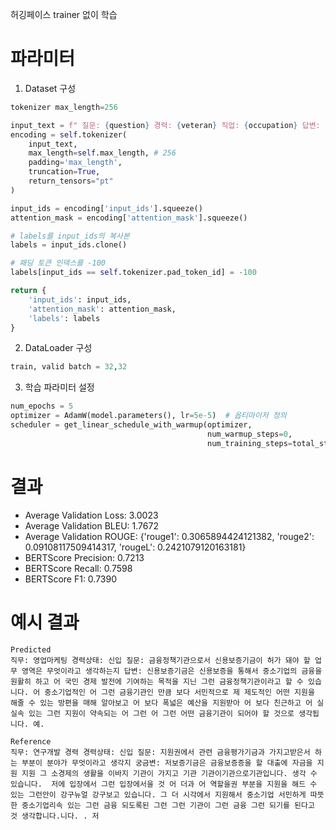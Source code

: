 허깅페이스 trainer 없이 학습
# 파라미터
1. Dataset 구성
```python
tokenizer max_length=256

input_text = f" 질문: {question} 경력: {veteran} 직업: {occupation} 답변: {answer} "
encoding = self.tokenizer(
    input_text,
    max_length=self.max_length, # 256
    padding='max_length',
    truncation=True,
    return_tensors="pt"
)

input_ids = encoding['input_ids'].squeeze()
attention_mask = encoding['attention_mask'].squeeze()

# labels를 input_ids의 복사본
labels = input_ids.clone()

# 패딩 토큰 인덱스를 -100
labels[input_ids == self.tokenizer.pad_token_id] = -100

return {
    'input_ids': input_ids,
    'attention_mask': attention_mask,
    'labels': labels
}
```
2. DataLoader 구성
```python
train, valid batch = 32,32
```
3. 학습 파라미터 설정
```python
num_epochs = 5
optimizer = AdamW(model.parameters(), lr=5e-5)  # 옵티마이저 정의
scheduler = get_linear_schedule_with_warmup(optimizer,
                                            num_warmup_steps=0,
                                            num_training_steps=total_steps)  # 스케줄러 정의
```

# 결과
- Average Validation Loss: 3.0023
- Average Validation BLEU: 1.7672
- Average Validation ROUGE: {'rouge1': 0.3065894424121382, 'rouge2': 0.09108117509414317, 'rougeL': 0.2421079120163181}
- BERTScore Precision: 0.7213
- BERTScore Recall: 0.7598
- BERTScore F1: 0.7390


# 예시 결과
```
Predicted
직무: 영업마케팅 경력상태: 신입 질문: 금융정책기관으로서 신용보증기금이 허가 돼야 할 업무 영역은 무엇이라고 생각하는지 답변: 신용보증기금은 신용보증을 통해서 중소기업의 금융을 원활히 하고 어 국민 경제 발전에 기여하는 목적을 지닌 그런 금융정책기관이라고 할 수 있습니다. 어 중소기업적인 어 그런 금융기관인 만큼 보다 서민적으로 제 제도적인 어떤 지원을 해줄 수 있는 방편을 매해 알아보고 어 보다 폭넓은 예산을 지원받아 어 보다 친근하고 어 실 실속 있는 그런 지원이 약속되는 어 그런 어 그런 어떤 금융기관이 되어야 할 것으로 생각됩니다. 예. 
```
```
Reference
직무: 연구개발 경력 경력상태: 신입 질문: 지원권에서 관련 금융평가기금과 가지고받은서 하는 부분이 분야가 무엇이라고 생각지 궁금변: 저보증기금은 금융보증증을 할 대출에 자금을 지원 지원 그 소경제의 생활을 이바지 기관이 가지고 기관 기관이기관으로기관입니다. 생각 수 있습니다.  저에 입장에서 그런 입장에서을 것 어 더과 어 역할을권 부분을 지원을 해드 수 있는 그런안이 강구뉴얼 강구보고 있습니다. 그 더 시각에서 지원해서 중소기업 서민하게 따뜻한 중소기업리속 있는 그런 금융 되도록된 그런 그런 기관이 그런 금융 그런 되기를 된다고 것 생각합니다.니다. . 저
```
